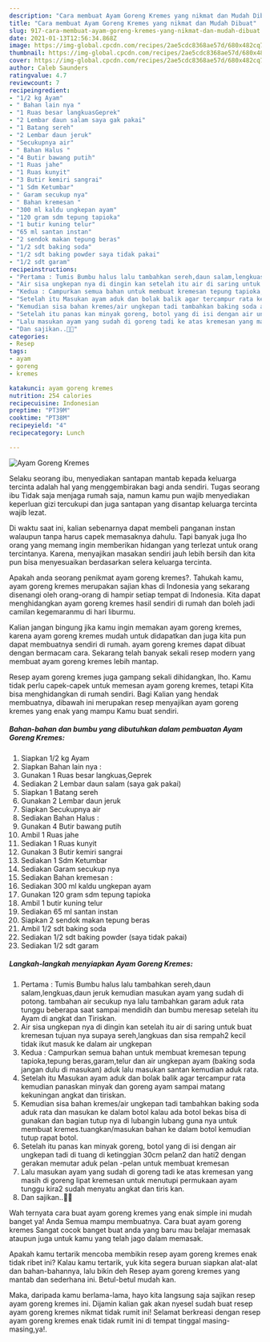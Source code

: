 ```yaml
---
description: "Cara membuat Ayam Goreng Kremes yang nikmat dan Mudah Dibuat"
title: "Cara membuat Ayam Goreng Kremes yang nikmat dan Mudah Dibuat"
slug: 917-cara-membuat-ayam-goreng-kremes-yang-nikmat-dan-mudah-dibuat
date: 2021-01-13T12:56:34.868Z
image: https://img-global.cpcdn.com/recipes/2ae5cdc8368ae57d/680x482cq70/ayam-goreng-kremes-foto-resep-utama.jpg
thumbnail: https://img-global.cpcdn.com/recipes/2ae5cdc8368ae57d/680x482cq70/ayam-goreng-kremes-foto-resep-utama.jpg
cover: https://img-global.cpcdn.com/recipes/2ae5cdc8368ae57d/680x482cq70/ayam-goreng-kremes-foto-resep-utama.jpg
author: Caleb Saunders
ratingvalue: 4.7
reviewcount: 7
recipeingredient:
- "1/2 kg Ayam"
- " Bahan lain nya "
- "1 Ruas besar langkuasGeprek"
- "2 Lembar daun salam saya gak pakai"
- "1 Batang sereh"
- "2 Lembar daun jeruk"
- "Secukupnya air"
- " Bahan Halus "
- "4 Butir bawang putih"
- "1 Ruas jahe"
- "1 Ruas kunyit"
- "3 Butir kemiri sangrai"
- "1 Sdm Ketumbar"
- " Garam secukup nya"
- " Bahan kremesan "
- "300 ml kaldu ungkepan ayam"
- "120 gram sdm tepung tapioka"
- "1 butir kuning telur"
- "65 ml santan instan"
- "2 sendok makan tepung beras"
- "1/2 sdt baking soda"
- "1/2 sdt baking powder saya tidak pakai"
- "1/2 sdt garam"
recipeinstructions:
- "Pertama : Tumis Bumbu halus lalu tambahkan sereh,daun salam,lengkuas,daun jeruk kemudian masukan ayam yang sudah di potong. tambahan air secukup nya lalu tambahkan garam aduk rata tunggu beberapa saat sampai mendidih dan bumbu meresap setelah itu Ayam di angkat dan Tiriskan."
- "Air sisa ungkepan nya di dingin kan setelah itu air di saring untuk buat kremesan tujuan nya supaya sereh,langkuas dan sisa rempah2 kecil tidak ikut masuk ke dalam air ungkepan"
- "Kedua : Campurkan semua bahan untuk membuat kremesan tepung tapioka,tepung beras,garam,telur dan air ungkepan ayam (baking soda jangan dulu di masukan) aduk lalu masukan santan kemudian aduk rata."
- "Setelah itu Masukan ayam aduk dan bolak balik agar tercampur rata kemudian panaskan minyak dan goreng ayam sampai matang kekuningan angkat dan tiriskan."
- "Kemudian sisa bahan kremes/air ungkepan tadi tambahkan baking soda aduk rata dan masukan ke dalam botol kalau ada botol bekas bisa di gunakan dan bagian tutup nya di lubangin lubang guna nya untuk membuat kremes.tuangkan/masukan bahan ke dalam botol kemudian tutup rapat botol."
- "Setelah itu panas kan minyak goreng, botol yang di isi dengan air ungkepan tadi di tuang di ketinggian 30cm pelan2 dan hati2 dengan gerakan memutar aduk pelan -pelan untuk membuat kremesan"
- "Lalu masukan ayam yang sudah di goreng tadi ke atas kremesan yang masih di goreng lipat kremesan untuk menutupi permukaan ayam tunggu kira2 sudah menyatu angkat dan tiris kan."
- "Dan sajikan..🥰🥰"
categories:
- Resep
tags:
- ayam
- goreng
- kremes

katakunci: ayam goreng kremes 
nutrition: 254 calories
recipecuisine: Indonesian
preptime: "PT39M"
cooktime: "PT38M"
recipeyield: "4"
recipecategory: Lunch

---
```



![Ayam Goreng Kremes](https://img-global.cpcdn.com/recipes/2ae5cdc8368ae57d/680x482cq70/ayam-goreng-kremes-foto-resep-utama.jpg)

Selaku seorang ibu, menyediakan santapan mantab kepada keluarga tercinta adalah hal yang menggembirakan bagi anda sendiri. Tugas seorang ibu Tidak saja menjaga rumah saja, namun kamu pun wajib menyediakan keperluan gizi tercukupi dan juga santapan yang disantap keluarga tercinta wajib lezat.

Di waktu  saat ini, kalian sebenarnya dapat membeli panganan instan walaupun tanpa harus capek memasaknya dahulu. Tapi banyak juga lho orang yang memang ingin memberikan hidangan yang terlezat untuk orang tercintanya. Karena, menyajikan masakan sendiri jauh lebih bersih dan kita pun bisa menyesuaikan berdasarkan selera keluarga tercinta. 



Apakah anda seorang penikmat ayam goreng kremes?. Tahukah kamu, ayam goreng kremes merupakan sajian khas di Indonesia yang sekarang disenangi oleh orang-orang di hampir setiap tempat di Indonesia. Kita dapat menghidangkan ayam goreng kremes hasil sendiri di rumah dan boleh jadi camilan kegemaranmu di hari liburmu.

Kalian jangan bingung jika kamu ingin memakan ayam goreng kremes, karena ayam goreng kremes mudah untuk didapatkan dan juga kita pun dapat membuatnya sendiri di rumah. ayam goreng kremes dapat dibuat dengan bermacam cara. Sekarang telah banyak sekali resep modern yang membuat ayam goreng kremes lebih mantap.

Resep ayam goreng kremes juga gampang sekali dihidangkan, lho. Kamu tidak perlu capek-capek untuk memesan ayam goreng kremes, tetapi Kita bisa menghidangkan di rumah sendiri. Bagi Kalian yang hendak membuatnya, dibawah ini merupakan resep menyajikan ayam goreng kremes yang enak yang mampu Kamu buat sendiri.

<!--inarticleads1-->

##### Bahan-bahan dan bumbu yang dibutuhkan dalam pembuatan Ayam Goreng Kremes:

1. Siapkan 1/2 kg Ayam
1. Siapkan  Bahan lain nya :
1. Gunakan 1 Ruas besar langkuas,Geprek
1. Sediakan 2 Lembar daun salam (saya gak pakai)
1. Siapkan 1 Batang sereh
1. Gunakan 2 Lembar daun jeruk
1. Siapkan Secukupnya air
1. Sediakan  Bahan Halus :
1. Gunakan 4 Butir bawang putih
1. Ambil 1 Ruas jahe
1. Sediakan 1 Ruas kunyit
1. Gunakan 3 Butir kemiri sangrai
1. Sediakan 1 Sdm Ketumbar
1. Sediakan  Garam secukup nya
1. Sediakan  Bahan kremesan :
1. Sediakan 300 ml kaldu ungkepan ayam
1. Gunakan 120 gram sdm tepung tapioka
1. Ambil 1 butir kuning telur
1. Sediakan 65 ml santan instan
1. Siapkan 2 sendok makan tepung beras
1. Ambil 1/2 sdt baking soda
1. Sediakan 1/2 sdt baking powder (saya tidak pakai)
1. Sediakan 1/2 sdt garam




<!--inarticleads2-->

##### Langkah-langkah menyiapkan Ayam Goreng Kremes:

1. Pertama : Tumis Bumbu halus lalu tambahkan sereh,daun salam,lengkuas,daun jeruk kemudian masukan ayam yang sudah di potong. tambahan air secukup nya lalu tambahkan garam aduk rata tunggu beberapa saat sampai mendidih dan bumbu meresap setelah itu Ayam di angkat dan Tiriskan.
1. Air sisa ungkepan nya di dingin kan setelah itu air di saring untuk buat kremesan tujuan nya supaya sereh,langkuas dan sisa rempah2 kecil tidak ikut masuk ke dalam air ungkepan
1. Kedua : Campurkan semua bahan untuk membuat kremesan tepung tapioka,tepung beras,garam,telur dan air ungkepan ayam (baking soda jangan dulu di masukan) aduk lalu masukan santan kemudian aduk rata.
1. Setelah itu Masukan ayam aduk dan bolak balik agar tercampur rata kemudian panaskan minyak dan goreng ayam sampai matang kekuningan angkat dan tiriskan.
1. Kemudian sisa bahan kremes/air ungkepan tadi tambahkan baking soda aduk rata dan masukan ke dalam botol kalau ada botol bekas bisa di gunakan dan bagian tutup nya di lubangin lubang guna nya untuk membuat kremes.tuangkan/masukan bahan ke dalam botol kemudian tutup rapat botol.
1. Setelah itu panas kan minyak goreng, botol yang di isi dengan air ungkepan tadi di tuang di ketinggian 30cm pelan2 dan hati2 dengan gerakan memutar aduk pelan -pelan untuk membuat kremesan
1. Lalu masukan ayam yang sudah di goreng tadi ke atas kremesan yang masih di goreng lipat kremesan untuk menutupi permukaan ayam tunggu kira2 sudah menyatu angkat dan tiris kan.
1. Dan sajikan..🥰🥰




Wah ternyata cara buat ayam goreng kremes yang enak simple ini mudah banget ya! Anda Semua mampu membuatnya. Cara buat ayam goreng kremes Sangat cocok banget buat anda yang baru mau belajar memasak ataupun juga untuk kamu yang telah jago dalam memasak.

Apakah kamu tertarik mencoba membikin resep ayam goreng kremes enak tidak ribet ini? Kalau kamu tertarik, yuk kita segera buruan siapkan alat-alat dan bahan-bahannya, lalu bikin deh Resep ayam goreng kremes yang mantab dan sederhana ini. Betul-betul mudah kan. 

Maka, daripada kamu berlama-lama, hayo kita langsung saja sajikan resep ayam goreng kremes ini. Dijamin kalian gak akan nyesel sudah buat resep ayam goreng kremes nikmat tidak rumit ini! Selamat berkreasi dengan resep ayam goreng kremes enak tidak rumit ini di tempat tinggal masing-masing,ya!.

